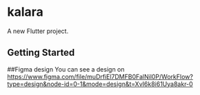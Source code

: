 # kalara

A new Flutter project.

## Getting Started

##Figma design
You can see a design on https://www.figma.com/file/muDrfiEl7DMFB0FalNil0P/WorkFlow?type=design&node-id=0-1&mode=design&t=XvI6k8i61Uya8akr-0
